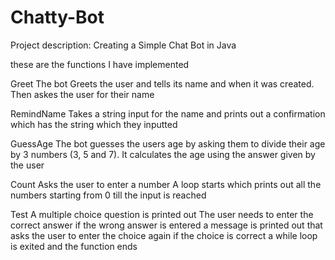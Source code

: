 # Chatty-Bot


Project description: Creating a Simple Chat Bot in Java

these are the functions I have implemented

Greet
The bot Greets the user and tells its name and when it was created.
Then askes the user for their name

RemindName
Takes a string input for the name and prints out a confirmation which has the string which they inputted

GuessAge
The bot guesses the users age by asking them to divide their age by 3 numbers (3, 5 and 7).
It calculates the age using the answer given by the user

Count
Asks the user to enter a number
A loop starts which prints out all the numbers starting from 0 till the input is reached

Test
A multiple choice question is printed out
The user needs to enter the correct answer
if the wrong answer is entered a message is printed out that asks the user to enter the choice again
if the choice is correct a while loop is exited and the function ends
